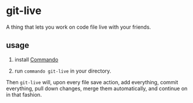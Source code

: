 git-live
==

A thing that lets you work on code file live with your friends.


usage
--

1) install [Commando](https://github.com/sordina/Commando)

2) run `commando git-live` in your directory.

Then `git-live` will, upon every file save action, add everything, commit everything, pull down changes, merge them automatically, and continue on in that fashion.
